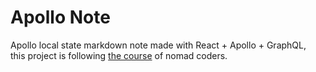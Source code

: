 # Apollo Note

Apollo local state markdown note made with React + Apollo + GraphQL,  
this project is following [the course](https://github.com/nomadcoders/nomad-notes) of nomad coders.
